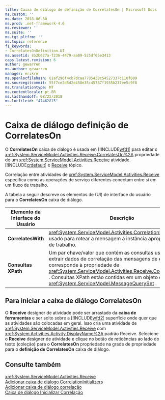 ```yaml
---
title: Caixa de diálogo de definição de CorrelatesOn | Microsoft Docs
ms.custom: ''
ms.date: 2018-06-30
ms.prod: .net-framework-4.6
ms.reviewer: ''
ms.suite: ''
ms.tgt_pltfrm: ''
ms.topic: reference
f1_keywords:
- CorrelatesOnDefinition.UI
ms.assetid: 8b2b627a-f236-4479-aa09-525df65e3413
caps.latest.revision: 6
author: gewarren
ms.author: gewarren
manager: erikre
ms.openlocfilehash: 01af296f4cb7dcaa7785438c54527337c110f609
ms.sourcegitcommit: 55f7ce2d5d2e458e35c45787f1935b237ee5c9f8
ms.translationtype: MT
ms.contentlocale: pt-BR
ms.lasthandoff: 08/22/2018
ms.locfileid: "47462815"
---
```

# <a name="correlateson-definition-dialog-box"></a>Caixa de diálogo definição de CorrelatesOn
O **CorrelatesOn** caixa de diálogo é usada em [!INCLUDE[wfd1](../includes/wfd1-md.md)] para editar o <xref:System.ServiceModel.Activities.Receive.CorrelatesOn%2A> propriedade de um <xref:System.ServiceModel.Activities.Receive> atividade. [!INCLUDE[crdefault](../includes/crdefault-md.md)] o [Receive](../workflow-designer/receive-activity-designer.md) tópico.  
  
 Correlação entre atividades de <xref:System.ServiceModel.Activities.Receive> especifica como as operações de serviço diferentes conectam entre si em um fluxo de trabalho.  
  
 A tabela a seguir descreve os elementos de (UI) de interface do usuário para o **CorrelatesOn** caixa de diálogo.  
  
|Elemento da Interface do Usuário|Descrição|  
|----------------|-----------------|  
|**CorrelatesWith**|<xref:System.ServiceModel.Activities.CorrelationHandle> que é usado para rotear a mensagem à instância apropriado de fluxo de trabalho.|  
|**Consultas XPath**|Um par chave/valor que contém as consultas usadas para extrair dados de correlação das mensagens de entrada. Isso corresponde à propriedade de <xref:System.ServiceModel.Activities.Receive.CorrelatesOn%2A> . Consultas XPath estão contidas em um objeto de <xref:System.ServiceModel.MessageQuerySet> .|  
  
## <a name="to-launch-the-correlateson-dialog-box"></a>Para iniciar a caixa de diálogo CorrelatesOn  
 O **Receive** designer de atividade pode ser arrastado da **caixa de ferramentas** e ser solto sobre a [!INCLUDE[wfd2](../includes/wfd2-md.md)] superfície onde quer que as atividades são colocadas em geral. Isso cria uma atividade de <xref:System.ServiceModel.Activities.Receive> com <xref:System.Activities.Activity.DisplayName%2A> padrão Receive. Selecione o **Receive** designer de atividade e clique no botão de reticências ao lado do texto (coleção) para o **CorrelatesOn** propriedade na grade de propriedade para o **definição de CorrelatesOn**  caixa de diálogo.  
  
## <a name="see-also"></a>Consulte também  
 <xref:System.ServiceModel.Activities.Receive>   
 [Adicionar caixa de diálogo CorrelationInitializers](../workflow-designer/add-correlationinitializers-dialog-box.md)   
 [Adicionar caixa de diálogo correlação](http://msdn.microsoft.com/en-us/9e41a149-e8ab-41b1-8886-ea06a63041b6)   
 [Caixa de diálogo Inicializar Correlação](../workflow-designer/initialize-correlation-dialog-box.md)